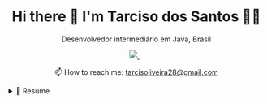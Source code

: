 <h1 align='center'>
  Hi there 👋 I'm Tarciso dos Santos 👨‍💻
</h1>

<p align='center'>
  Desenvolvedor intermediário em Java, Brasil
  
</p>


<p align='center'>
  
  <a href="https://www.linkedin.com/in/tarciso-santos/">
    <img src="https://img.shields.io/badge/linkedin-%230077B5.svg?&style=for-the-badge&logo=linkedin&logoColor=white" />
  </a>&nbsp;&nbsp;

</p>

<p align='center'>
  📫 How to reach me: <a href='mailto:tarcisoliveira28@gmail.com'>tarcisoliveira28@gmail.com</a>
</p>

<details>
  <summary>📃 Resume</summary>
## Education
- 📖 **Tecnicno em Desenvolvimento**\
📆 2004 - 2005\
📍 **Unibratec** -Pernambuco, Brazil

## Experience
  
 **Dio Innovation** - Recife , Pernambuco, Brazil
  
<img align="right" src="https://img.shields.io/badge/SQL%20Server-CC2927?logo=microsoft-sql-server&logoColor=white" />
<img align="right" src="https://img.shields.io/badge/Github-181717?logo=github&logoColor=white" />
<img align="right" src="https://img.shields.io/badge/C Sharp-239120?logo=c-sharp&logoColor=white" />

  <br>
  
- 👨‍💻 **Coursera  EAD**\
📆 2021 - 2022\

  <img align="right" src="https://img.shields.io/badge/SQL%20Server-CC2927?logo=microsoft-sql-server&logoColor=white" />
<img align="right" src="https://img.shields.io/badge/C Sharp-239120?logo=c-sharp&logoColor=white" />
<img align="right" src="https://img.shields.io/badge/html5-E34F26?logo=html5&logoColor=white" />
  
<img align="right" src="https://img.shields.io/badge/css3-1572B6?logo=css3&logoColor=white" />
  
<img align="right" src="https://img.shields.io/badge/Windows-0078D6?logo=windows&logoColor=white" />
<img align="right" src="https://img.shields.io/badge/Microsoft%20Excel-217346?logo=microsoft-excel&logoColor=white" />
<img align="right" src="https://img.shields.io/badge/Microsoft%20Office-D83B01?logo=microsoft-office&logoColor=white" />
  
<img align="right" src="https://img.shields.io/badge/Python-3776AB?logo=python&logoColor=white" />
<img align="right" src="https://img.shields.io/badge/C Sharp-239120?logo=c-sharp&logoColor=white" />
<img align="right" src="https://img.shields.io/badge/C++-00599C?logo=c%2B%2B&logoColor=white" />
  <br>
  
  **Programming**
<img align="right" src="https://img.shields.io/badge/Arch-1793D1?logo=arch-linux&logoColor=white" />
  <img align="right" src="https://img.shields.io/badge/Windows-0078D6?logo=windows&logoColor=white" />

